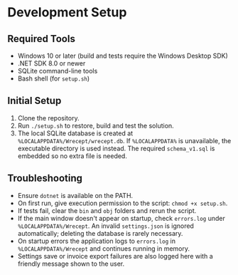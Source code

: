 # Development Setup

## Required Tools
- Windows 10 or later (build and tests require the Windows Desktop SDK)
- .NET SDK 8.0 or newer
- SQLite command-line tools
- Bash shell (for `setup.sh`)

## Initial Setup
1. Clone the repository.
2. Run `./setup.sh` to restore, build and test the solution.
3. The local SQLite database is created at `%LOCALAPPDATA%/Wrecept/wrecept.db`.
   If `%LOCALAPPDATA%` is unavailable, the executable directory is used instead.
   The required `schema_v1.sql` is embedded so no extra file is needed.

## Troubleshooting
- Ensure `dotnet` is available on the PATH.
- On first run, give execution permission to the script: `chmod +x setup.sh`.
- If tests fail, clear the `bin` and `obj` folders and rerun the script.
- If the main window doesn't appear on startup, check `errors.log` under
  `%LOCALAPPDATA%/Wrecept`. An invalid `settings.json` is ignored automatically;
  deleting the database is rarely necessary.
- On startup errors the application logs to `errors.log` in `%LOCALAPPDATA%/Wrecept`
  and continues running in memory.
- Settings save or invoice export failures are also logged here with a friendly
  message shown to the user.

